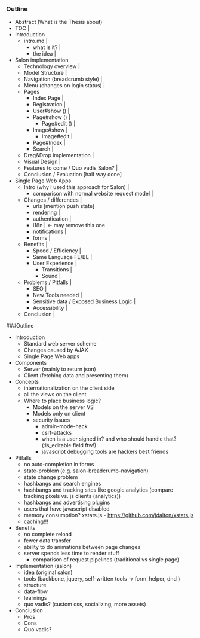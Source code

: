 ### Outline

- Abstract (What is the Thesis about)
- TOC |
- Introduction
  - intro.md |
    - what is it? |
    - the idea |
- Salon implementation
  - Technology overview |
  - Model Structure |
  - Navigation (breadcrumb style) |
  - Menu (changes on login status) |
  - Pages
    - Index Page |
    - Registration |
    - User#show () |
    - Page#show () |
      - Page#edit () |
    - Image#show |
      - Image#edit |
    - Page#Index |
    - Search |
  - Drag&Drop implementation |
  - Visual Design |
  - Features to come / Quo vadis Salon? |
  - Conclusion / Evaluation [half way done]
- Single Page Web Apps
  - Intro (why I used this approach for Salon) |
    - comparison with normal website request model |
  - Changes / differences |
    - urls [mention push state]
    - rendering |
    - authentication |
    - i18n | <- may remove this one
    - notifications |
    - forms |
  - Benefits |
    - Speed / Efficiency |
    - Same Language FE/BE |
    - User Experience |
      - Transitions |
      - Sound |
  - Problems / Pitfalls |
    - SEO |
    - New Tools needed |
    - Sensitive data / Exposed Business Logic |
    - Accessibility |
  - Conclusion |

###Outline
- Introduction
  - Standard web server scheme
  - Changes caused by AJAX
  - Single Page Web apps
- Components
  - Server (mainly to return json)
  - Client (fetching data and presenting them)
- Concepts
  - internationalization on the client side
  - all the views on the client
  - Where to place business logic?
    - Models on the server VS
    - Models only on client
    - security issues
      - admin-mode-hack
      - csrf-attacks
      - when is a user signed in? and who should handle that? (:is_editable field ftw!)
      - javascript debugging tools are hackers best friends
- Pitfalls
  - no auto-completion in forms
  - state-problem (e.g. salon-breadcrumb-navigation)
  - state change problem
  - hashbangs and search engines
  - hashbangs and tracking sites like google analytics (compare tracking pixels vs. js clients (analytics))
  - hashbangs and advertising plugins
  - users that have javascript disabled
  - memory consumption? xstats.js - https://github.com/jdalton/xstats.js
  - caching!!!
- Benefits
  - no complete reload 
  - fewer data transfer
  - ability to do animations between page changes
  - server spends less time to render stuff
    - comparison of request pipelines (traditional vs single page)
- Implementation (salon)
  - idea (original salon)
  - tools (backbone, jquery, self-written tools -> form_helper, dnd )
  - structure
  - data-flow
  - learnings
  - quo vadis? (custom css, socializing, more assets)
- Conclusion
  - Pros
  - Cons
  - Quo vadis?